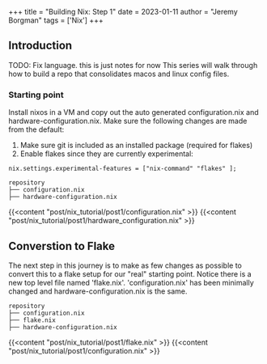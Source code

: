 +++ 
title = "Building Nix: Step 1"
date = 2023-01-11
author = "Jeremy Borgman"
tags = ['Nix']
+++

## Introduction
TODO: Fix language. this is just notes for now
This series will walk through how to build a repo that consolidates macos and linux config files.

### Starting point
Install nixos in a VM and copy out the auto generated configuration.nix and hardware-configuration.nix. 
Make sure the following changes are made from the default:

1. Make sure git is included as an installed package (required for flakes)
2. Enable flakes since they are currently experimental: 
```
nix.settings.experimental-features = ["nix-command" "flakes" ];
```

```
repository
├── configuration.nix
├── hardware-configuration.nix
```

{{<content "post/nix_tutorial/post1/configuration.nix" >}}
{{<content "post/nix_tutorial/post1/hardware_configuration.nix" >}}

## Converstion to Flake
The next step in this journey is to make as few changes as possible to convert this to a flake setup for our "real" starting point. Notice
there is a new top level file named 'flake.nix'. 'configuration.nix' has been minimally changed and 
hardware-configuration.nix is the same.

 ```
repository
├── configuration.nix
├── flake.nix
├── hardware-configuration.nix
```


{{<content "post/nix_tutorial/post1/flake.nix" >}}
{{<content "post/nix_tutorial/post1/configuration.nix" >}}
